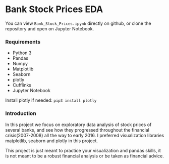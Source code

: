 # Bank Stock Prices EDA

You can view `Bank_Stock_Prices.ipynb` directly on github, or clone the repository and open on Jupyter Notebook.

### Requirements
* Python 3
* Pandas
* Numpy
* Matplotlib
* Seaborn
* plotly
* Cufflinks
* Jupyter Notebook

Install plotly if needed: `pip3 install plotly`

### Introduction
In this project we focus on exploratory data analysis of stock prices of several banks, and see how they progressed throughout the financial crisis(2007-2008) all the way to early 2016. I preferred visualization libraries matplotlib, seaborn and plotly in this project.

This project is just meant to practice your visualization and pandas skills, it is not meant to be a robust financial analysis or be taken as financial advice.

